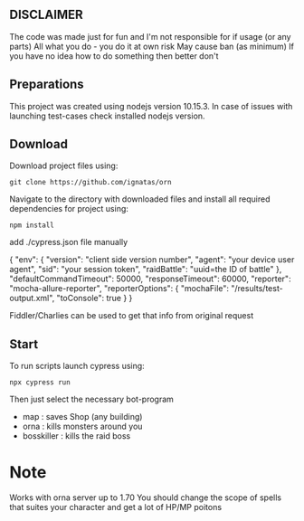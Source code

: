 ## DISCLAIMER
The code was made just for fun and I'm not responsible for if usage (or any parts)
All what you do - you do it at own risk
May cause ban (as minimum)
If you have no idea how to do something then better don't

## Preparations
This project was created using nodejs version 10.15.3.
In case of issues with launching test-cases check installed nodejs version.

## Download
Download project files using:
```
git clone https://github.com/ignatas/orn
```
Navigate to the directory with downloaded files and install all required dependencies for project using:
```
npm install
```
add ./cypress.json file manually

{
  "env": {
    "version": "client side version number",
    "agent": "your device user agent",
    "sid": "your session token",
    "raidBattle": "uuid=the ID of battle"
  },
  "defaultCommandTimeout": 50000,
  "responseTimeout": 60000,
  "reporter": "mocha-allure-reporter",
  "reporterOptions": {
    "mochaFile": "/results/test-output.xml",
    "toConsole": true
  }
}

Fiddler/Charlies can be used to get that info from original request

## Start

To run scripts launch cypress using:
```
npx cypress run
```
Then just select the necessary bot-program
- map : saves Shop (any building)
- orna : kills monsters around you
- bosskiller : kills the raid boss

# Note

Works with orna server up to 1.70
You should change the scope of spells that suites your character and get a lot of HP/MP poitons